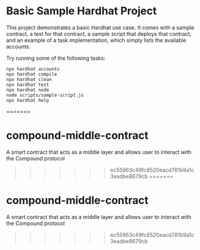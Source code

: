 # Basic Sample Hardhat Project

This project demonstrates a basic Hardhat use case. It comes with a sample contract, a test for that contract, a sample script that deploys that contract, and an example of a task implementation, which simply lists the available accounts.

Try running some of the following tasks:

```shell
npx hardhat accounts
npx hardhat compile
npx hardhat clean
npx hardhat test
npx hardhat node
node scripts/sample-script.js
npx hardhat help
```
=======
# compound-middle-contract
A smart contract that acts as a middle layer and allows user to interact with the Compound protocol
>>>>>>> ec55963c49fc8520eacd781b9a1c3eadbe8679cb
=======
# compound-middle-contract
A smart contract that acts as a middle layer and allows user to interact with the Compound protocol
>>>>>>> ec55963c49fc8520eacd781b9a1c3eadbe8679cb

